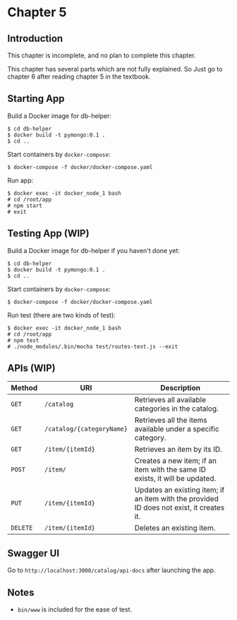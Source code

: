 # Chapter 5

## Introduction

This chapter is incomplete, and no plan to complete this chapter.

This chapter has several parts which are not fully explained. So Just go to chapter 6 after reading chapter 5 in the textbook.

## Starting App

Build a Docker image for db-helper:

```
$ cd db-helper
$ docker build -t pymongo:0.1 .
$ cd ..
```

Start containers by `docker-compose`:

```
$ docker-compose -f docker/docker-compose.yaml 
```

Run app:

```
$ docker exec -it docker_node_1 bash
# cd /root/app
# npm start
# exit
```


## Testing App (WIP)

Build a Docker image for db-helper if you haven't done yet:

```
$ cd db-helper
$ docker build -t pymongo:0.1 .
$ cd ..
```

Start containers by `docker-compose`:

```
$ docker-compose -f docker/docker-compose.yaml 
```

Run test (there are two kinds of test):

```
$ docker exec -it docker_node_1 bash
# cd /root/app
# npm test
# ./node_modules/.bin/mocha test/routes-test.js --exit
```


## APIs (WIP)

| Method   | URI                       | Description                                                  |
|----------|---------------------------|--------------------------------------------------------------|
| `GET`    | `/catalog`                | Retrieves all available categories in the catalog.           |
| `GET`    | `/catalog/{categoryName}` | Retrieves all the items available under a specific category. |
| `GET`    | `/item/{itemId}`  | Retrieves an item by its ID.                                 |
| `POST` | `/item/`  | Creates a new item; if an item with the same ID exists, it will be updated.                                              |
| `PUT` | `/item/{itemId}`  | Updates an existing item; if an item with the provided ID does not exist, it creates it. |
| `DELETE` | `/item/{itemId}`  | Deletes an existing item.                         |


## Swagger UI

Go to `http://localhost:3000/catalog/api-docs` after launching the app.


## Notes

* `bin/www` is included for the ease of test.
